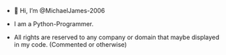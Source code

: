 - 👋 Hi, I’m @MichaelJames-2006

- I am a Python-Programmer.
- All rights are reserved to any company or domain that maybe displayed in my code. (Commented or otherwise)

